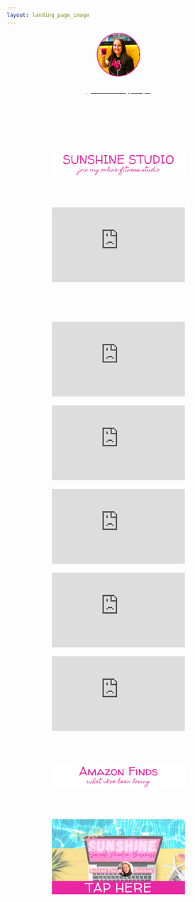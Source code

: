 ```yaml
---
layout: landing_page_image
---
```

<center>
<img src='/i/corinnamaryphillips/cmp-small.png' style='width: 100px; height: 100px; margin: auto;' alt='Profile image of Corinna'>
<h6>
<a href="https://www.instagram.com/corinnamaryphillips/" target="_blank" rel="noopener"><span style="color:white">@corinnamaryphillips</span></a>
</h6>
  <h6 class="title"><span style="color:white">Corinna Phillips | Weight Loss & Wellness Coach</span></h6>
</center>
 <div class="separator-2"></div>
<center>

<h6 class="title"><span style="color:white">Enquire about personalised coaching & support:</span></h6>
<a href="/sunshinestudio"><img src='/i/Buttons/instagram/cmp/sunshinestudio.png' alt='link to Sunshine Studio information request page' /></a>

<br />

<!-- Corinna Phillips YouTube START -->
  <h6 class="title"><span style="color:white">My latest YouTube video...</span></h6>
<iframe width="300" height="168" src="https://www.youtube-nocookie.com/embed/oGsm6RUkf00?rel=0" frameborder="0" allow="accelerometer; autoplay; encrypted-media; gyroscope; picture-in-picture" allowfullscreen></iframe>
<br><br>
<!-- Corinna Phillips YouTube END -->

<!-- Dream it, Do it START -->
  <h6 class="title"><span style="color:white">"Dream It, Do It" health & wellness coaching...</span></h6>

<iframe width="300" height="168" src="https://www.youtube-nocookie.com/embed/_6LCt0kEA5s?rel=0" frameborder="0" allow="accelerometer; autoplay; encrypted-media; gyroscope; picture-in-picture" allowfullscreen></iframe>
<br><br>

<iframe width="300" height="168" src="https://www.youtube-nocookie.com/embed/UsQ9g1suvzQ?rel=0" frameborder="0" allow="accelerometer; autoplay; encrypted-media; gyroscope; picture-in-picture" allowfullscreen></iframe>
<br><br>

<iframe width="300" height="168" src="https://www.youtube-nocookie.com/embed/NbgpoTizzgI?rel=0" frameborder="0" allow="accelerometer; autoplay; encrypted-media; gyroscope; picture-in-picture" allowfullscreen></iframe>
<br><br>

<iframe width="300" height="168" src="https://www.youtube-nocookie.com/embed/g1q9gaPVRrE?rel=0" frameborder="0" allow="accelerometer; autoplay; encrypted-media; gyroscope; picture-in-picture" allowfullscreen></iframe>
<br><br>

<iframe width="300" height="168" src="https://www.youtube-nocookie.com/embed/h4rJ8Nmq-rg?rel=0" frameborder="0" allow="accelerometer; autoplay; encrypted-media; gyroscope; picture-in-picture" allowfullscreen></iframe>
<br><br>

<!-- Dream It, Do It END -->

<div class="separator-2"></div>
<h4 class="title"><span style="color:white">As seen on my Instagram...</span></h4>
<a href="https://www.amazon.co.uk/shop/inspiringlifedesign?listId=3U0NM08QFZXW7&ref=idea_share_inf" target="_blank" rel="noopener"><img src='/i/Buttons/instagram/cmp/amazon.png' alt='link to my Amazon Storefront Instagram list' /></a>

<br />

 <div class="separator-2"></div>
<h6 class="title"><span style="color:white">Behind The Scenes Of My Fitness Business...</span></h6>
<a href="/sunshinestudio/mentorship/behind-scenes"><img src='/i/Buttons/instagram/image-buttons/behind-scenes-button.png' style='width: 300px; margin: auto;' alt='link to Sunshine Social Media Mentorship behind the scenes signup page' /></a>
<br />

</center>